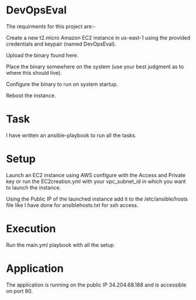 # DevOpsEval

The requirments for this project are:-

Create a new t2.micro Amazon EC2 instance in us-east-1 using the provided credentials and keypair (named DevOpsEval).

Upload the binary found here.

Place the binary somewhere on the system (use your best judgment as to where this should live).

Configure the binary to run on system startup.

Reboot the instance.

# Task

I have written an ansible-playbook to run all the tasks.

# Setup

Launch an EC2 instance using AWS configure with the Access and Private key or run the EC2creation.yml with your vpc_subnet_id in which you want to launch the instance.

Using the Public IP of the launched instance add it to the /etc/ansible/hosts file like I have done for ansiblehosts.txt for ssh access.

# Execution

Run the main.yml playbook with all the setup

# Application

The application is running on the public IP 34.204.68.188 and is accessible on port 80.

